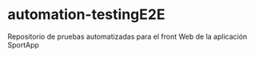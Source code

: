 # automation-testingE2E
Repositorio de pruebas automatizadas para el front Web de la aplicación SportApp
